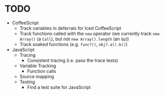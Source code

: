 # TODO

* CoffeeScript
    * Track variables in deferrals for Iced CoffeeScript
    * Track functions called with the `new` operator (we currently track `new Array()` (a `Call`), but not `new Array().length` (an `Op`))
    * Track soaked functions (e.g. `func?()`, `obj?.a().b()`)
* JavaScript
    * Tracing
        * Consistent tracing (i.e. pass the trace tests)
    * Variable Tracking
        * Function calls
    * Source mapping
    * Testing
        * Find a test suite for JavaScript

